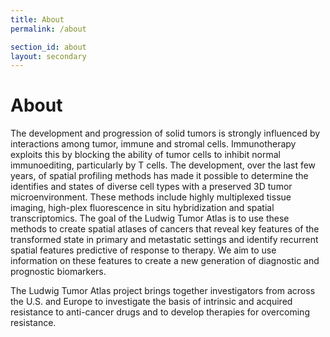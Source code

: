 ```yaml
---
title: About
permalink: /about

section_id: about
layout: secondary
---
```


# About

The development and progression of solid tumors is strongly influenced by interactions among tumor, immune and stromal cells. Immunotherapy exploits this by blocking the ability of tumor cells to inhibit normal immunoediting, particularly by T cells. The development, over the last few years, of spatial profiling methods has made it possible to determine the identifies and states of diverse cell types with a preserved 3D tumor microenvironment. These methods include highly multiplexed tissue imaging, high-plex fluorescence in situ hybridization and spatial transcriptomics. The goal of the Ludwig Tumor Atlas is to use these methods to create spatial atlases of cancers that reveal key features of the transformed state in primary and metastatic settings and identify recurrent spatial features predictive of response to therapy. We aim to use information on these features to create a new generation of diagnostic and prognostic biomarkers.

The Ludwig Tumor Atlas project brings together investigators from across the U.S. and Europe to investigate the basis of intrinsic and acquired resistance to anti-cancer drugs and to develop therapies for overcoming resistance.
